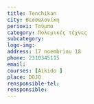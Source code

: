 ```yaml
---
title: Tenchikan
city: Θεσσαλονίκη
perioxi: Τούμπα
category: Πολεμικές τέχνες
subcategory: 
logo-img: 
address: 17 noembriou 18
phone: 2310345115
email: 
courses: [Aikido ]
place: DOJO
rensponsible-tel: 
rensponsible: 
---
```








